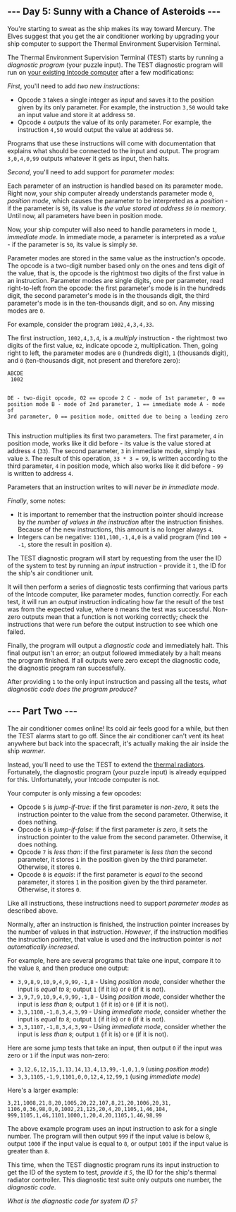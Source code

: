<h2>--- Day 5: Sunny with a Chance of Asteroids ---</h2><p>You're starting to sweat as the ship makes its way toward Mercury.  The Elves suggest that you get the air conditioner working by upgrading your ship computer to support the Thermal Environment Supervision Terminal.</p>
<p>The Thermal Environment Supervision Terminal (TEST) starts by running a <em>diagnostic program</em> (your puzzle input).  The TEST diagnostic program will run on <a href="2">your existing Intcode computer</a> after a few modifications:</p>
<p><em>First</em>, you'll need to add <em>two new instructions</em>:</p>
<ul>
<li>Opcode <code>3</code> takes a single integer as <em>input</em> and saves it to the position given by its only parameter. For example, the instruction <code>3,50</code> would take an input value and store it at address <code>50</code>.</li>
<li>Opcode <code>4</code> <em>outputs</em> the value of its only parameter. For example, the instruction <code>4,50</code> would output the value at address <code>50</code>.</li>
</ul>
<p>Programs that use these instructions will come with documentation that explains what should be connected to the input and output. The program <code>3,0,4,0,99</code> outputs whatever it gets as input, then halts.</p>
<p><em>Second</em>, you'll need to add support for <em>parameter modes</em>:</p>
<p>Each parameter of an instruction is handled based on its parameter mode.  Right now, your ship computer already understands parameter mode <code>0</code>, <em>position mode</em>, which causes the parameter to be interpreted as a <em>position</em> - if the parameter is <code>50</code>, its value is <em>the value stored at address <code>50</code> in memory</em>. Until now, all parameters have been in position mode.</p>
<p>Now, your ship computer will also need to handle parameters in mode <code>1</code>, <em>immediate mode</em>. In immediate mode, a parameter is interpreted as a <em>value</em> - if the parameter is <code>50</code>, its value is simply <em><code>50</code></em>.</p>
<p>Parameter modes are stored in the same value as the instruction's opcode.  The opcode is a two-digit number based only on the ones and tens digit of the value, that is, the opcode is the rightmost two digits of the first value in an instruction. Parameter modes are single digits, one per parameter, read right-to-left from the opcode: the first parameter's mode is in the hundreds digit, the second parameter's mode is in the thousands digit, the third parameter's mode is in the ten-thousands digit, and so on. Any missing modes are <code>0</code>.</p>
<p>For example, consider the program <code>1002,4,3,4,33</code>.</p>
<p>The first instruction, <code>1002,4,3,4</code>, is a <em>multiply</em> instruction - the rightmost two digits of the first value, <code>02</code>, indicate opcode <code>2</code>, multiplication.  Then, going right to left, the parameter modes are <code>0</code> (hundreds digit), <code>1</code> (thousands digit), and <code>0</code> (ten-thousands digit, not present and therefore zero):</p>
<pre><code>ABCDE
 1002

DE - two-digit opcode,      02 == opcode 2
 C - mode of 1st parameter,  0 == position mode
 B - mode of 2nd parameter,  1 == immediate mode
 A - mode of 3rd parameter,  0 == position mode,
                                  omitted due to being a leading zero
</code></pre>
<p>This instruction multiplies its first two parameters.  The first parameter, <code>4</code> in position mode, works like it did before - its value is the value stored at address <code>4</code> (<code>33</code>). The second parameter, <code>3</code> in immediate mode, simply has value <code>3</code>. The result of this operation, <code>33 * 3 = 99</code>, is written according to the third parameter, <code>4</code> in position mode, which also works like it did before - <code>99</code> is written to address <code>4</code>.</p>
<p>Parameters that an instruction writes to will <em>never be in immediate mode</em>.</p>
<p><em>Finally</em>, some notes:</p>
<ul>
<li>It is important to remember that the instruction pointer should increase by <em>the number of values in the instruction</em> after the instruction finishes. Because of the new instructions, this amount is no longer always <code>4</code>.</li>
<li>Integers can be negative: <code>1101,100,-1,4,0</code> is a valid program (find <code>100 + -1</code>, store the result in position <code>4</code>).</li>
</ul>
<p>The TEST diagnostic program will start by requesting from the user the ID of the system to test by running an <em>input</em> instruction - provide it <code>1</code>, the ID for the ship's air conditioner unit.</p>
<p>It will then perform a series of diagnostic tests confirming that various parts of the Intcode computer, like parameter modes, function correctly. For each test, it will run an <em>output</em> instruction indicating how far the result of the test was from the expected value, where <code>0</code> means the test was successful.  Non-zero outputs mean that a function is not working correctly; check the instructions that were run before the output instruction to see which one failed.</p>
<p>Finally, the program will output a <em>diagnostic code</em> and immediately halt. This final output isn't an error; an output followed immediately by a halt means the program finished.  If all outputs were zero except the diagnostic code, the diagnostic program ran successfully.</p>
<p>After providing <code>1</code> to the only input instruction and passing all the tests, <em>what diagnostic code does the program produce?</em></p>

<h2 id="part2">--- Part Two ---</h2><p>The air conditioner comes online! Its cold air feels good for a while, but then the TEST alarms start to go off. Since the air conditioner <span title="Honestly, I'm not sure what you expected.">can't vent its heat anywhere</span> but back into the spacecraft, it's actually making the air inside the ship <em>warmer</em>.</p>
<p>Instead, you'll need to use the TEST to extend the <a href="https://en.wikipedia.org/wiki/Spacecraft_thermal_control">thermal radiators</a>. Fortunately, the diagnostic program (your puzzle input) is already equipped for this.  Unfortunately, your Intcode computer is not.</p>
<p>Your computer is only missing a few opcodes:</p>
<ul>
<li>Opcode <code>5</code> is <em>jump-if-true</em>: if the first parameter is <em>non-zero</em>, it sets the instruction pointer to the value from the second parameter. Otherwise, it does nothing.</li>
<li>Opcode <code>6</code> is <em>jump-if-false</em>: if the first parameter <em>is zero</em>, it sets the instruction pointer to the value from the second parameter. Otherwise, it does nothing.</li>
<li>Opcode <code>7</code> is <em>less than</em>: if the first parameter is <em>less than</em> the second parameter, it stores <code>1</code> in the position given by the third parameter.  Otherwise, it stores <code>0</code>.</li>
<li>Opcode <code>8</code> is <em>equals</em>: if the first parameter is <em>equal to</em> the second parameter, it stores <code>1</code> in the position given by the third parameter.  Otherwise, it stores <code>0</code>.</li>
</ul>
<p>Like all instructions, these instructions need to support <em>parameter modes</em> as described above.</p>
<p>Normally, after an instruction is finished, the instruction pointer increases by the number of values in that instruction. <em>However</em>, if the instruction modifies the instruction pointer, that value is used and the instruction pointer is <em>not automatically increased</em>.</p>
<p>For example, here are several programs that take one input, compare it to the value <code>8</code>, and then produce one output:</p>
<ul>
<li><code>3,9,8,9,10,9,4,9,99,-1,8</code> - Using <em>position mode</em>, consider whether the input is <em>equal to</em> <code>8</code>; output <code>1</code> (if it is) or <code>0</code> (if it is not).</li>
<li><code>3,9,7,9,10,9,4,9,99,-1,8</code> - Using <em>position mode</em>, consider whether the input is <em>less than</em> <code>8</code>; output <code>1</code> (if it is) or <code>0</code> (if it is not).</li>
<li><code>3,3,1108,-1,8,3,4,3,99</code> - Using <em>immediate mode</em>, consider whether the input is <em>equal to</em> <code>8</code>; output <code>1</code> (if it is) or <code>0</code> (if it is not).</li>
<li><code>3,3,1107,-1,8,3,4,3,99</code> - Using <em>immediate mode</em>, consider whether the input is <em>less than </em><code>8</code>; output <code>1</code> (if it is) or <code>0</code> (if it is not).</li>
</ul>
<p>Here are some jump tests that take an input, then output <code>0</code> if the input was zero or <code>1</code> if the input was non-zero:</p>
<ul>
<li><code>3,12,6,12,15,1,13,14,13,4,13,99,-1,0,1,9</code> (using <em>position mode</em>)</li>
<li><code>3,3,1105,-1,9,1101,0,0,12,4,12,99,1</code> (using <em>immediate mode</em>)</li>
</ul>
<p>Here's a larger example:</p>
<pre><code>3,21,1008,21,8,20,1005,20,22,107,8,21,20,1006,20,31,
1106,0,36,98,0,0,1002,21,125,20,4,20,1105,1,46,104,
999,1105,1,46,1101,1000,1,20,4,20,1105,1,46,98,99
</code></pre>
<p>The above example program uses an input instruction to ask for a single number.  The program will then output <code>999</code> if the input value is below <code>8</code>, output <code>1000</code> if the input value is equal to <code>8</code>, or output <code>1001</code> if the input value is greater than <code>8</code>.</p>
<p>This time, when the TEST diagnostic program runs its input instruction to get the ID of the system to test, <em>provide it <code>5</code></em>, the ID for the ship's thermal radiator controller. This diagnostic test suite only outputs one number, the <em>diagnostic code</em>.</p>
<p><em>What is the diagnostic code for system ID <code>5</code>?</em></p>
